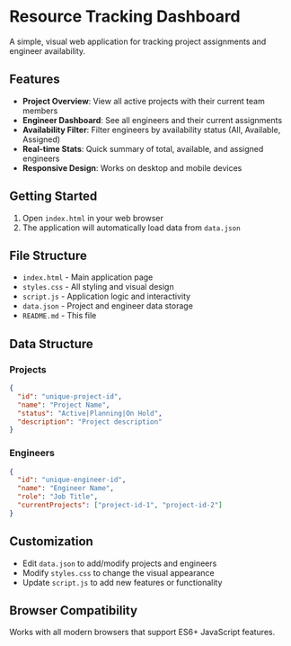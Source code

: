 # Resource Tracking Dashboard

A simple, visual web application for tracking project assignments and engineer availability.

## Features

- **Project Overview**: View all active projects with their current team members
- **Engineer Dashboard**: See all engineers and their current assignments
- **Availability Filter**: Filter engineers by availability status (All, Available, Assigned)
- **Real-time Stats**: Quick summary of total, available, and assigned engineers
- **Responsive Design**: Works on desktop and mobile devices

## Getting Started

1. Open `index.html` in your web browser
2. The application will automatically load data from `data.json`

## File Structure

- `index.html` - Main application page
- `styles.css` - All styling and visual design
- `script.js` - Application logic and interactivity
- `data.json` - Project and engineer data storage
- `README.md` - This file

## Data Structure

### Projects
```json
{
  "id": "unique-project-id",
  "name": "Project Name",
  "status": "Active|Planning|On Hold",
  "description": "Project description"
}
```

### Engineers
```json
{
  "id": "unique-engineer-id", 
  "name": "Engineer Name",
  "role": "Job Title",
  "currentProjects": ["project-id-1", "project-id-2"]
}
```

## Customization

- Edit `data.json` to add/modify projects and engineers
- Modify `styles.css` to change the visual appearance
- Update `script.js` to add new features or functionality

## Browser Compatibility

Works with all modern browsers that support ES6+ JavaScript features.